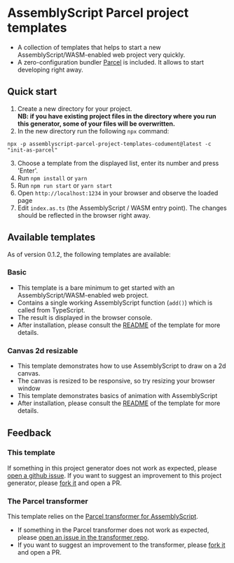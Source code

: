 # AssemblyScript Parcel project templates

- A collection of templates that helps to start a new AssemblyScript/WASM-enabled web project very quickly.
- A zero-configuration bundler [Parcel](https://parceljs.org/) is included. It allows to start developing right away. 

## Quick start
1. Create a new directory for your project.  
   **NB: if you have existing project files in the directory where you run this generator, some of your files will be overwritten.**
2. In the new directory run the following `npx` command:
```shell
npx -p assemblyscript-parcel-project-templates-codument@latest -c "init-as-parcel"
```
3. Choose a template from the displayed list, enter its number and press 'Enter'.
4. Run `npm install` or `yarn`
5. Run `npm run start` or  `yarn start`
6. Open `http://localhost:1234` in your browser and observe the loaded page
7. Edit `index.as.ts` (the AssemblyScript / WASM entry point). The changes should be reflected in the browser right away.


## Available templates
As of version 0.1.2, the following templates are available:

### Basic
- This template is a bare minimum to get started with an AssemblyScript/WASM-enabled web project.
- Contains a single working AssemblyScript function (`add()`) which is called from TypeScript.
- The result is displayed in the browser console.
- After installation, please consult the [README](https://github.com/dipdowel/assemblyscript-parcel-project-templates-codument/tree/master/template-basic/README.md) of the template for more details.

### Canvas 2d resizable
- This template demonstrates how to use AssemblyScript to draw on a 2d canvas.
- The canvas is resized to be responsive, so try resizing your browser window
- This template demonstrates basics of animation with AssemblyScript
- After installation, please consult the [README](https://github.com/dipdowel/assemblyscript-parcel-project-templates-codument/tree/master/template-canvas-2d-resizable/README.md) of the template for more details.


## Feedback
### This template
If something in this project generator does not work as expected, please [open a github issue](https://github.com/dipdowel/assemblyscript-parcel-project-templates-codument/issues).
If you want to suggest an improvement to this project generator, please [fork it](https://github.com/dipdowel/assemblyscript-parcel-project-templates-codument/) and open a PR.

### The Parcel transformer
This template relies on the [Parcel transformer for AssemblyScript](https://github.com/dipdowel/parcel-transformer-assemblyscript-codument).
- If something in the Parcel transformer  does not work as expected, please [open an issue in the transformer repo](https://github.com/dipdowel/parcel-transformer-assemblyscript-codument/issues).
- If you want to suggest an improvement to the transformer, please [fork it](https://github.com/dipdowel/parcel-transformer-assemblyscript-codument/) and open a PR.
